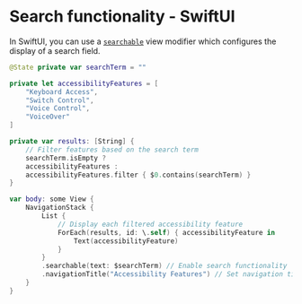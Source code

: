 # Search functionality - SwiftUI

In SwiftUI, you can use a [`searchable`](https://developer.apple.com/documentation/swiftui/view/searchable(text:placement:prompt:)-93eai) view modifier which configures the display of a search field.

```swift
@State private var searchTerm = ""

private let accessibilityFeatures = [
    "Keyboard Access",
    "Switch Control",
    "Voice Control",
    "VoiceOver"
]

private var results: [String] {
    // Filter features based on the search term
    searchTerm.isEmpty ?
    accessibilityFeatures :
    accessibilityFeatures.filter { $0.contains(searchTerm) }
}

var body: some View {
    NavigationStack {
        List {
            // Display each filtered accessibility feature
            ForEach(results, id: \.self) { accessibilityFeature in
                Text(accessibilityFeature)
            }
        }
        .searchable(text: $searchTerm) // Enable search functionality
        .navigationTitle("Accessibility Features") // Set navigation title
    }
}
```
